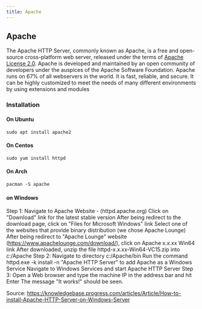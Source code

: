 ```yaml
---
title: Apache
---
```

## Apache

The Apache HTTP Server, commonly known as Apache, is a free and open-source cross-platform web server, released under the terms of [Apache License 2.0](https://en.wikipedia.org/wiki/Apache_License). Apache is developed and maintained by an open community of developers under the auspices of the Apache Software Foundation.
Apache runs on 67% of all webservers in the world. It is fast, reliable, and secure. It can be highly customized to meet the needs of many different environments by using extensions and modules


### Installation

#### On Ubuntu
```
sudo apt install apache2
```
#### On Centos
```
sudo yum install httpd
````
#### On Arch
```
pacman -S apache
```

#### on Windows
Step 1:
Navigate to Apache Website - (httpd.apache.org)
Click on "Download" link for the latest stable version
After being redirect to the download page, click on "Files for Microsoft Windows" link
Select one of the websites that provide binary distribution (we chose Apache Lounge)
After being redirect to "Apache Lounge" website (https://www.apachelounge.com/download/), click on Apache x.x.xx Win64 link
After downloaded, unzip the file httpd-x.x.xx-Win64-VC15.zip into c:/Apache
Step 2:
Navigate to directory c:/Apache/bin
Run the command httpd.exe -k install -n "Apache HTTP Server"  to add Apache as a  Windows Service
Navigate to Windows Services and start Apache HTTP Server
Step 3:
Open a Web browser and type the machine IP in the address bar and hit Enter
The message "It works!" should be seen.

Source: https://knowledgebase.progress.com/articles/Article/How-to-install-Apache-HTTP-Server-on-Windows-Server
```

